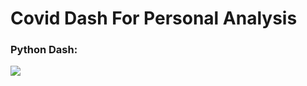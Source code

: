 # Covid Dash For Personal Analysis

  
### Python Dash:

![](image/Architecture_Diagram_Training.png)
